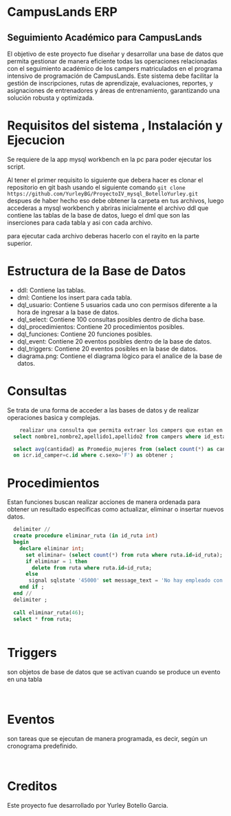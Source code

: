 # CampusLands ERP
## Seguimiento Académico para CampusLands

El objetivo de este proyecto fue diseñar y desarrollar una base de datos que permita gestionar de manera eficiente todas las operaciones relacionadas con el seguimiento académico de los campers matriculados en el programa intensivo de programación de CampusLands. Este sistema debe facilitar la gestión de inscripciones, rutas de aprendizaje, evaluaciones, reportes, y asignaciones de entrenadores y áreas de entrenamiento, garantizando una solución robusta y optimizada.

# Requisitos del sistema , Instalación y Ejecucion

Se requiere de la app mysql workbench en la pc  para poder ejecutar los script.

Al tener el primer requisito lo siguiente que debera hacer es clonar el repositorio  en git bash usando el siguiente comando
`git clone https://github.com/YurleyBG/ProyectoIV_mysql_BotelloYurley.git`
despues de haber hecho eso debe obtener la carpeta en tus archivos, luego accederas a mysql workbench y abriras inicialmente el archivo ddl que contiene las tablas de la base de datos,
luego el dml que son las inserciones para cada tabla y asi con cada archivo.

para ejecutar cada archivo deberas hacerlo con el rayito en la parte superior.

# Estructura de la Base de Datos

+ ddl: Contiene las tablas.
+ dml: Contiene los insert para cada tabla.
+ dql_usuario: Contiene 5 usuarios cada uno con permisos diferente a la hora de ingresar a la base de datos.
+ dql_select: Contiene 100 consultas posibles dentro de dicha base.
+ dql_procedimientos: Contiene 20 procedimientos posibles.
+ dql_funciones: Contiene 20  funciones posibles.
+ dql_event: Contiene 20 eventos posibles dentro de la base de datos.
+ dql_triggers: Contiene 20 eventos posibles en la base de datos.
+ diagrama.png: Contiene el diagrama lògico para el analice de la base de datos.

# Consultas
Se trata de una forma de acceder a las bases de datos y de realizar operaciones basica y complejas.

``` sql
	realizar una consulta que permita extraer los campers que estan en proceso de ingreso
  select nombre1,nombre2,apellido1,apellido2 from campers where id_estado=1;

  select avg(cantidad) as Promedio_mujeres from (select count(*) as cantidad from  inscripcion_camper_rutas icr  inner join campers c 
  on icr.id_camper=c.id where c.sexo='F') as obtener ;
```
# Procedimientos
Estan funciones buscan realizar acciones de manera ordenada  para obtener un resultado especificas como actualizar, eliminar o insertar nuevos datos.
```sql
  delimiter //
  create procedure eliminar_ruta (in id_ruta int)
  begin 	
  	declare eliminar int;
      set eliminar= (select count(*) from ruta where ruta.id=id_ruta);
      if eliminar = 1 then 
  		delete from ruta where ruta.id=id_ruta;
      else 
       signal sqlstate '45000' set message_text = 'No hay empleado con esta id';
  	end if ;
  end //
  delimiter ;
  
  call eliminar_ruta(46);
  select * from ruta;
  
```

# Triggers
 son objetos de base de datos que se activan cuando se produce un evento en una tabla
```sql
 
```
# Eventos
son tareas que se ejecutan de manera programada, es decir, según un cronograma predefinido. 
```sql
  
```
# Creditos
Este proyecto fue desarrollado por Yurley Botello Garcia.


